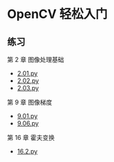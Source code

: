 # OpenCV 轻松入门

## 练习

第 2 章 图像处理基础

- [2.01.py](chapter02/2.01.py)
- [2.02.py](chapter02/2.02.py)
- [2.03.py](chapter02/2.03.py)

第 9 章 图像梯度

- [9.01.py](chapter09/9.01.py)
- [9.06.py](chapter09/9.06.py)

第 16 章 霍夫变换

- [16.2.py](chapter16/16.2.py)
